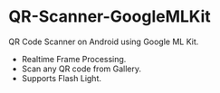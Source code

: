 # QR-Scanner-GoogleMLKit
QR Code Scanner on Android using Google ML Kit.

* Realtime Frame Processing.
* Scan any QR code from Gallery.
* Supports Flash Light.
